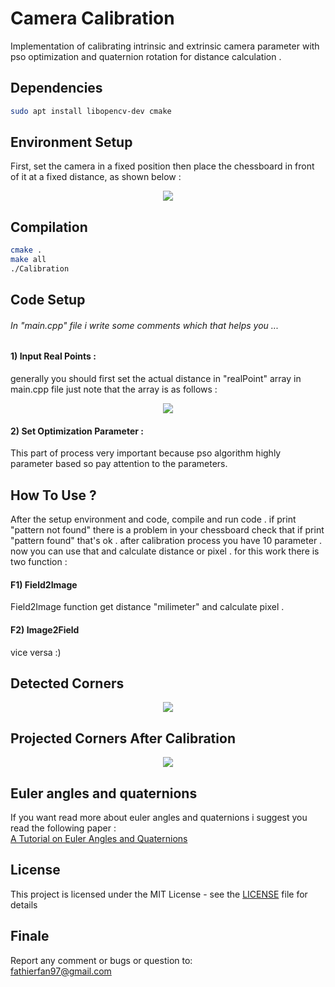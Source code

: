 # Camera Calibration

Implementation of calibrating intrinsic and extrinsic camera parameter
with pso optimization and quaternion rotation for distance calculation .


## Dependencies

```bash
sudo apt install libopencv-dev cmake
```

## Environment Setup

First, set the camera in a fixed position then place the chessboard 
in front of it at a fixed distance, as shown below :

<p align="center">
<img src = "https://github.com/ErfanFathi/camera-calibration/blob/master/utils/setup.jpg"</img>
</p>

## Compilation 

```bash
cmake .
make all
./Calibration
```

## Code Setup

###### In "main.cpp" file i write some comments which that helps you ... <br />

#### 1) Input Real Points :

generally you should first set the actual distance in "realPoint" array in main.cpp file
just note that the array is as follows :

<p align="center">
<img src = "https://github.com/ErfanFathi/camera-calibration/blob/master/utils/configuration.jpg"</img>
</p>

#### 2) Set Optimization Parameter :

This part of process very important because pso algorithm 
highly parameter based so pay attention to the parameters. <br />

## How To Use ?

After the setup environment and code, compile and run code .
if print "pattern not found" there is a problem in your chessboard
check that if print "pattern found" that's ok . after calibration process you have 10 parameter .
now you can use that and calculate distance or pixel .
for this work there is two function : <br />
#### F1) Field2Image
Field2Image function get distance "milimeter" and calculate pixel .
#### F2) Image2Field
vice versa :)

## Detected Corners

<p align="center">
<img src = "https://github.com/ErfanFathi/camera-calibration/blob/master/utils/actual_corners.jpg"</img>
</p>

## Projected Corners After Calibration

<p align="center">
<img src = "https://github.com/ErfanFathi/camera-calibration/blob/master/utils/projected_corners.jpg"</img>
</p>

## Euler angles and quaternions

If you want read more about euler angles and quaternions i suggest you read the following paper : <br />
[A Tutorial on Euler Angles and Quaternions](http://www.weizmann.ac.il/sci-tea/benari/sites/sci-tea.benari/files/uploads/softwareAndLearningMaterials/quaternion-tutorial-2-0-1.pdf)

## License

This project is licensed under the MIT License - see the [LICENSE](LICENSE) file for details

## Finale

Report any comment or bugs or question to:<br />
fathierfan97@gmail.com<br />
